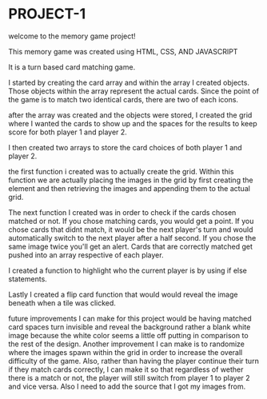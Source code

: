 # PROJECT-1
welcome to the memory game project!

This memory game was created using HTML, CSS, AND JAVASCRIPT

It is a turn based card matching game.

I started by creating the card array and within the array I created objects. Those objects within the array represent the actual cards. Since the point of the game is to match two identical cards, there are two of each icons.

after the array was created and the objects were stored, I created the grid where I wanted the cards to show up and the spaces for the results to keep score for both player 1 and player 2.

I then created two arrays to store the card choices of both player 1 and player 2.

the first function i created was to actually create the grid. Within this function we are actually placing the images in the grid by first creating the element and then retrieving the images and appending them to the actual grid.

The next function I created was in order to check if the cards chosen matched or not. If you chose matching cards, you would get a point. If you chose cards that didnt match, it would be the next player's turn and would automatically switch to the next player after a half second. If you chose the same image twice you'll get an alert. Cards that are correctly matched get pushed into an array respective of each player.

I created a function to highlight who the current player is by using if else statements.

Lastly I created a flip card function that would would reveal the image beneath when a tile was clicked.

future improvements I can make for this project would be having matched card spaces turn invisible and reveal the background rather a blank white image because the white color seems a little off putting in comparison to the rest of the design. Another improvement I can make is to randomize where the images spawn within the grid in order to increase the overall difficulty of the game. Also, rather than having the player continue their turn if they match cards correctly, I can make it so that regardless of wether there is a match or not, the player will still switch from player 1 to player 2 and vice versa. Also I need to add the source that I got my images from. 
